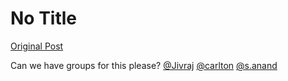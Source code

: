 # No Title

[Original Post](https://discourse.onlinedegree.iitm.ac.in/t/169029/30)

<p>Can we have groups for this please? <a class="mention" href="/u/jivraj">@Jivraj</a>  <a class="mention" href="/u/carlton">@carlton</a>  <a class="mention" href="/u/s.anand">@s.anand</a></p>
